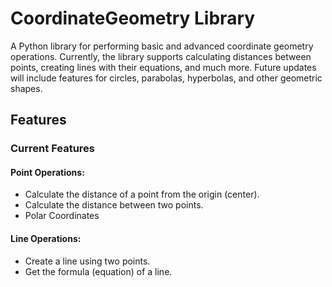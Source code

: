 # CoordinateGeometry Library

A Python library for performing basic and advanced coordinate geometry operations. Currently, the library supports calculating distances between points, creating lines with their equations, and much more. Future updates will include features for circles, parabolas, hyperbolas, and other geometric shapes.

## Features

### Current Features

#### Point Operations:
- Calculate the distance of a point from the origin (center).
- Calculate the distance between two points.
- Polar Coordinates

#### Line Operations:
- Create a line using two points.
- Get the formula (equation) of a line.
